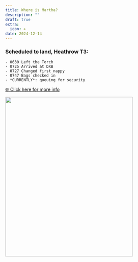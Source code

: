 ```yaml
---
title: Where is Martha?
description: ""
draft: true
extra:
  icon: ✈️
date: 2024-12-14
---
```


<div class=center>
<h3>
  Scheduled to land, Heathrow T3:<br><span id=countdown></span>
</h3>

```
- 0630 Left the Torch 
- 0725 Arrived at DXB 
- 0727 Changed first nappy 
- 0747 Bags checked in
- *CURRENTLY*: queuing for security 
```

[🌐 Click here for more info](https://g.co/kgs/84g6H2t)

<img  src="https://mxb.fyi/static/flight-screenshot.webp" width=400 height=500 style="min-height:500px">

</div>

<meta http-equiv="Cache-Control" content="no-cache, no-store, must-revalidate" />
<meta http-equiv="Pragma" content="no-cache" />
<meta http-equiv="Expires" content="0" />

<script>
window.onload = () => {
  setTimeout(function(){
    location.reload();
  }, 300000);}
</script>

<script>
  var countDownDate = new Date();
  if (countDownDate.getUTCHours() >= 13 && countDownDate.getUTCMinutes() > 30 || countDownDate.getUTCHours() > 13) {
    countDownDate.setDate(countDownDate.getDate() + 1);
  }
  countDownDate.setUTCHours(13);
  countDownDate.setUTCMinutes(30);
  countDownDate.setUTCSeconds(0);
  var x = setInterval(function() {
    var now = new Date().getTime();
    var timeLeft = countDownDate - now;
    var hours = Math.floor((timeLeft % (1000 * 60 * 60 * 24)) / (1000 * 60 * 60));
    var minutes = Math.floor((timeLeft % (1000 * 60 * 60)) / (1000 * 60));
    var seconds = Math.floor((timeLeft % (1000 * 60)) / 1000);
    if (timeLeft < 0) {
      clearInterval(x);
      document.getElementById("countdown").innerHTML = "...any minute now!";
    } else {
      document.getElementById("countdown").innerHTML = "in " + hours + "h " + minutes + "m " + seconds + "s";
    }
  }, 1000);
</script>